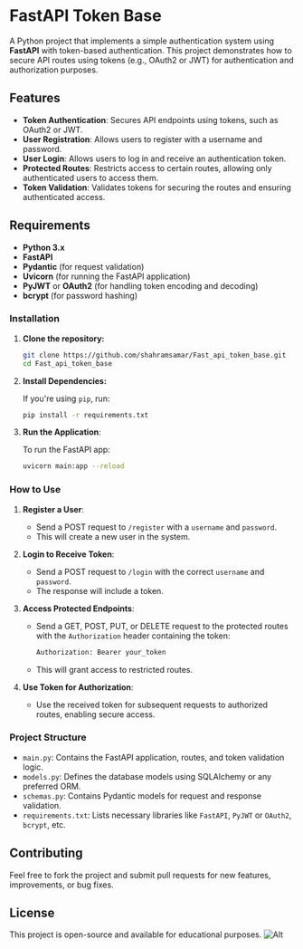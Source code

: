# FastAPI Token Base

A Python project that implements a simple authentication system using **FastAPI** with token-based authentication. This project demonstrates how to secure API routes using tokens (e.g., OAuth2 or JWT) for authentication and authorization purposes.

## Features

- **Token Authentication**: Secures API endpoints using tokens, such as OAuth2 or JWT.
- **User Registration**: Allows users to register with a username and password.
- **User Login**: Allows users to log in and receive an authentication token.
- **Protected Routes**: Restricts access to certain routes, allowing only authenticated users to access them.
- **Token Validation**: Validates tokens for securing the routes and ensuring authenticated access.

## Requirements

- **Python 3.x**
- **FastAPI**
- **Pydantic** (for request validation)
- **Uvicorn** (for running the FastAPI application)
- **PyJWT** or **OAuth2** (for handling token encoding and decoding)
- **bcrypt** (for password hashing)

### Installation

1. **Clone the repository:**

    ```bash
    git clone https://github.com/shahramsamar/Fast_api_token_base.git
    cd Fast_api_token_base
    ```

2. **Install Dependencies:**

    If you're using `pip`, run:

    ```bash
    pip install -r requirements.txt
    ```

3. **Run the Application**:

    To run the FastAPI app:

    ```bash
    uvicorn main:app --reload
    ```

### How to Use

1. **Register a User**: 
   - Send a POST request to `/register` with a `username` and `password`.
   - This will create a new user in the system.

2. **Login to Receive Token**:
   - Send a POST request to `/login` with the correct `username` and `password`.
   - The response will include a token.

3. **Access Protected Endpoints**:
   - Send a GET, POST, PUT, or DELETE request to the protected routes with the `Authorization` header containing the token:
     ```bash
     Authorization: Bearer your_token
     ```
   - This will grant access to restricted routes.

4. **Use Token for Authorization**:
   - Use the received token for subsequent requests to authorized routes, enabling secure access.

### Project Structure

- `main.py`: Contains the FastAPI application, routes, and token validation logic.
- `models.py`: Defines the database models using SQLAlchemy or any preferred ORM.
- `schemas.py`: Contains Pydantic models for request and response validation.
- `requirements.txt`: Lists necessary libraries like `FastAPI`, `PyJWT` or `OAuth2`, `bcrypt`, etc.

## Contributing

Feel free to fork the project and submit pull requests for new features, improvements, or bug fixes.

## License

This project is open-source and available for educational purposes.
![Alt](https://repobeats.axiom.co/api/embed/eabe6508a91fa38b4ace0060919094363916f544.svg "Repobeats analytics image")
